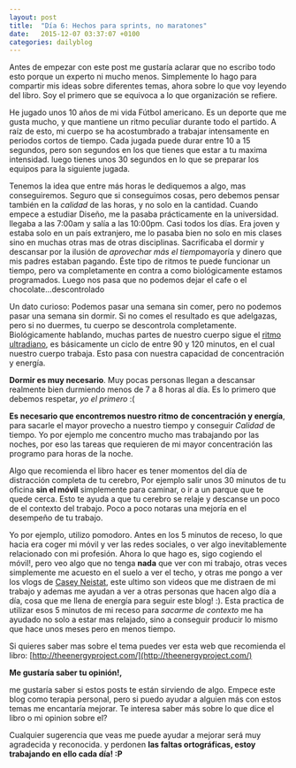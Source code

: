 ```yaml
---
layout: post
title:  "Día 6: Hechos para sprints, no maratones"
date:   2015-12-07 03:37:07 +0100
categories: dailyblog
---
```


Antes de empezar con este post me gustaría aclarar que no escribo todo esto porque un experto ni mucho menos. Simplemente lo hago para compartir mis ideas sobre diferentes temas, ahora sobre lo que voy leyendo del libro. Soy el primero que se equivoca a lo que organización se refiere.


He jugado unos 10 años de mi vida Fútbol americano. Es un deporte que me gusta mucho, y que mantiene un ritmo peculiar durante todo el partido. A raíz de esto, mi cuerpo se ha acostumbrado a trabajar intensamente en periodos cortos de tiempo. Cada jugada puede durar entre 10 a 15 segundos, pero son segundos en los que tienes que estar a tu maxima intensidad. luego tienes unos 30 segundos en lo que se preparar los equipos para la siguiente jugada.

Tenemos la idea que entre más horas le dediquemos a algo, mas conseguiremos. Seguro que si conseguimos cosas, pero debemos pensar también en la *calidad* de las horas, y no solo en la cantidad. Cuando empece a estudiar Diseño, me la pasaba prácticamente en la universidad. llegaba a las 7:00am y salía a las 10:00pm. Casi todos los días. Era joven y estaba solo en un país extranjero, me lo pasaba bien no solo en mis clases sino en muchas otras mas de otras disciplinas. Sacrificaba el dormir y descansar por la ilusión de *aprovechar más el tiempo*mayoría y dinero que mis padres estaban pagando.  Éste tipo de ritmos te puede funcionar un tiempo, pero va completamente en contra a como biológicamente estamos programados. Luego nos pasa que no podemos dejar el cafe o el chocolate...descontrolado

Un dato curioso: Podemos pasar una semana sin comer, pero no podemos pasar una semana sin dormir. Si no comes el resultado es que adelgazas, pero si no duermes, tu cuerpo se descontrola completamente. Biológicamente hablando, muchas partes de nuestro cuerpo sigue el [ritmo ultradiano](https://es.wikipedia.org/wiki/Ritmo_ultradiano), es básicamente un ciclo de entre 90 y 120 minutos, en el cual nuestro cuerpo trabaja. Esto pasa con nuestra capacidad de concentración y energía.

**Dormir es muy necesario**. Muy pocas personas llegan a descansar realmente bien durmiendo menos de 7 a 8 horas al día. Es lo primero que debemos respetar, *yo el primero* :(

**Es necesario que encontremos nuestro ritmo de concentración y energía**, para sacarle el mayor provecho a nuestro tiempo y conseguir *Calidad* de tiempo. Yo por ejemplo me concentro mucho mas trabajando por las noches, por eso las tareas que requieren de mi mayor concentración las programo para horas de la noche.

Algo que recomienda el libro hacer es tener momentos del día de distracción completa de tu cerebro, Por ejemplo salir unos 30 minutos de tu oficina **sin el móvil** simplemente para caminar, o ir a un parque que te quede cerca. Esto te ayuda a que tu cerebro se relaje y descanse un poco de el contexto del trabajo. Poco a poco notaras una mejoría en el desempeño de tu trabajo.

Yo por ejemplo, utilizo pomodoro. Antes en los 5 minutos de receso, lo que hacia era coger mi móvil y ver las redes sociales, o ver algo inevitablemente relacionado con mi profesión. Ahora lo que hago es, sigo cogiendo el móvil!, pero veo algo que no tenga **nada** que ver con mi trabajo, otras veces simplemente me acuesto en el suelo a ver el techo, y otras me pongo a ver los vlogs de [Casey Neistat](https://www.youtube.com/user/caseyneistat), este ultimo son videos que me distraen de mi trabajo y ademas me ayudan a ver a otras personas que hacen algo día a día, cosa que me llena de energía para seguir este blog! :). Esta practica de utilizar esos 5 minutos de mi receso para *sacarme de contexto* me ha ayudado no solo a estar mas relajado, sino a conseguir producir lo mismo que hace unos meses pero en menos tiempo.

Si quieres saber mas sobre el tema puedes ver esta web que recomienda el libro: [http://theenergyproject.com/](http://theenergyproject.com/)


**Me gustaría saber tu opinión!,**

me gustaría saber si estos posts te están sirviendo de algo. Empece este blog como terapia personal, pero si puedo ayudar a alguien más con estos temas me encantaría mejorar. Te interesa saber más sobre lo que dice el libro o mi opinion sobre el?

Cualquier sugerencia que veas me puede ayudar a mejorar será muy agradecida y reconocida. y perdonen **las faltas ortográficas, estoy trabajando en ello cada día! :P**
